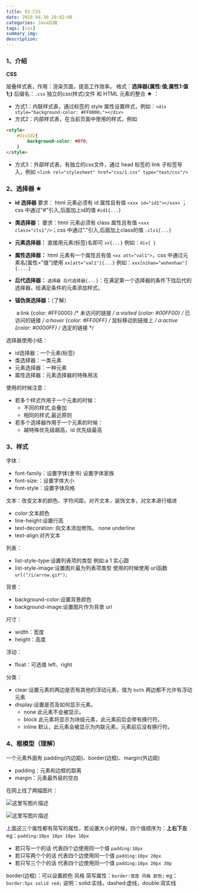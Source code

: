 ```yaml
---
title: 02-CSS
date: 2018-04-30 20:02:08
categories: Java后端
tags: [css] 
summary_img: 
description: 
---
```


### 1、介绍

**CSS**

层叠样式表，作用：渲染页面，提高工作效率。
格式：**选择器{属性:值;属性1:值1;}**
后缀名：`.css`  独立的css(样式)文件<!-- more -->
和 HTML 元素的整合 ★ ：

- 方式1：内联样式表，通过标签的 style 属性设置样式，例如：`<div style="background-color: #FF0000;"></div>`
- 方式2：内部样式表，在当前页面中使用的样式，例如

``` html
<style>
	#divId2{
		background-color: #0f0;
	}
</style>
```
- 方式3：外部样式表，有独立的css文件，通过 head 标签的 link 子标签导入，例如 `<link rel="stylesheet" href="css/1.css" type="text/css"/>` 


### 2、选择器 ★

- **id 选择器**
  要求： html 元素必须有 id 属性且有值   `<xxx id="id1"></xxx>` ；css 中通过"#"引入,后面加上id的值  `#id1{...}`

- **类选择器：** 
  要求：html 元素必须有 class 属性且有值 `<xxx class="cls1"/>`；css 中通过"."引入,后面加上class的值  `.cls1{...}`

- **元素选择器：**
  直接用元素(标签)名即可   `xx{...}`  例如：`div{ }`

- **属性选择器：**
  html 元素有一个属性且有值 `<xx att="val1">`，css 中通过元素名[属性="值"]使用   `xx[att="val1"]{...}` 例如：`xxx[nihao="wohenhao"]{....}`

- **后代选择器：**
  `选择器 后代选择器{...}`：在满足第一个选择器的条件下找后代的选择器，给满足条件的元素添加样式。

- **锚伪类选择器：**（了解）

   ​	a:link {color: #FF0000}	/* 未访问的链接 */
   	a:visited {color: #00FF00}	/* 已访问的链接 */
   	a:hover {color: #FF00FF}	/* 鼠标移动到链接上 */
   	a:active {color: #0000FF}	/* 选定的链接 */

选择器使用小结：

- id选择器：一个元素(标签)
- 类选择器：一类元素 
- 元素选择器：一种元素
- 属性选择器：元素选择器的特殊用法

使用的时候注意：

- 若多个样式作用于一个元素的时候：
  - 不同的样式,会叠加
  - 相同的样式,最近原则
- 若多个选择器作用于一个元素的时候：
  - 越特殊优先级越高，id 优先级最高

### 3、样式

字体：

- font-family：设置字体(隶书) 设置字体家族
- font-size:：设置字体大小
- font-style：设置字体风格

文本：改变文本的颜色、字符间距，对齐文本，装饰文本，对文本进行缩进

- color:文本颜色
- line-height:设置行高
- text-decoration: 向文本添加修饰。 none underline
- text-align:对齐文本

列表：

- list-style-type:设置列表项的类型 例如:a 1  实心圆 
- list-style-image:设置图片最为列表项类型 使用的时候使用 url函数  `url("/i/arrow.gif");`

背景：

- background-color:设置背景颜色
- background-image:设置图片作为背景 url

尺寸：

- width：宽度
- height：高度

浮动：

- float：可选值 left、right

分类：

- clear:设置元素的两边是否有其他的浮动元素，值为 `both` 两边都不允许有浮动元素
- display:设置是否及如何显示元素。
  - none 此元素不会被显示。 
  - block 此元素将显示为块级元素，此元素前后会带有换行符。 
  - inline 默认，此元素会被显示为内联元素，元素前后没有换行符。

### 4、框模型（理解）

一个元素外面有 padding(内边距)、border(边框)、margin(外边距)

- padding：元素和边框的距离
- margin：元素最外层的空白

在网上找了两幅图片：

![这里写图片描述](https://img-blog.csdn.net/20180430115952890?watermark/2/text/aHR0cHM6Ly9ibG9nLmNzZG4ubmV0L3UwMTIxOTUyMTQ=/font/5a6L5L2T/fontsize/400/fill/I0JBQkFCMA==/dissolve/70)

![这里写图片描述](https://img-blog.csdn.net/20180430120005726?watermark/2/text/aHR0cHM6Ly9ibG9nLmNzZG4ubmV0L3UwMTIxOTUyMTQ=/font/5a6L5L2T/fontsize/400/fill/I0JBQkFCMA==/dissolve/70)

上面这三个属性都有简写的属性，若设置大小的时候，四个值顺序为：**上右下左**
eg：`padding:10px 10px 10px 10px`

- 若只写一个的话 代表四个边使用同一个值  `padding:10px`
- 若只写两个个的话 代表四个边使用同一个值 `padding:10px 20px`
- 若只写三个个的话 代表四个边使用同一个值 `padding:10px 20px 30p`

border(边框)：可以设置颜色 风格
简写属性：`border:宽度 风格 颜色;`  eg：`border:5px solid red;`
说明：solid:实线，dashed:虚线，double:双实线





